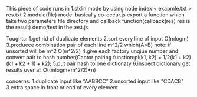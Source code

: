 
This piece of code runs in 
1.stdin mode by using node index < exapmle.txt > res.txt
2.module(file) mode: 
basically co-occur.js export a function which take two parameters
file directory and callback function(callback(res) res is the result)
demo/test in the test.js




Toughts:
1.get rid of duplicate elements
2.sort every line of input O(mlogm)
3.produece combination pair of each line m^2/2 which(A<B) note: if unsorted will be m^2 O(m^2/2)
4.give each factory unqiue number and convert pair to hash number(Cantor pairing function:pi(k1, k2) = 1/2(k1 + k2)(k1 + k2 + 1) + k2);
5.put pair hash to one dictionaty
6.inspect dictionary get results
over all O((mlogm+m^2/2)*n)

concerns:
1.duplicate input like “AABBCC”
2.unsorted input like "CDACB"
3.extra space in front or end of every element
